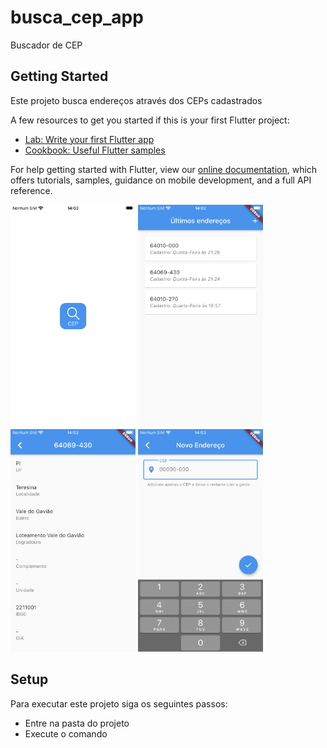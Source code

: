 # busca_cep_app

Buscador de CEP

## Getting Started

Este projeto busca endereços através dos CEPs cadastrados 



A few resources to get you started if this is your first Flutter project:

- [Lab: Write your first Flutter app](https://flutter.dev/docs/get-started/codelab)
- [Cookbook: Useful Flutter samples](https://flutter.dev/docs/cookbook)

For help getting started with Flutter, view our
[online documentation](https://flutter.dev/docs), which offers tutorials,
samples, guidance on mobile development, and a full API reference.

<p float="left">
  <img src="/screenshots/APP1.PNG" width="200" title="Splash"/>
  <img src="/screenshots/APP2.PNG" width="200" title="Endereços já cadastrados"/> 
  <img src="/screenshots/APP3.PNG" width="200" title="Visualização dos dados de um CEP"/>
  <img src="/screenshots/APP4.jpeg" width="200" title="Adicionando um endereço através do CEP"/>
</p>

## Setup
Para executar este projeto siga os seguintes passos:
- Entre na pasta do projeto
- Execute o comando  